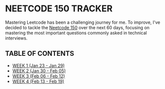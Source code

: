 # NEETCODE 150 TRACKER

Mastering Leetcode has been a challenging journey for me. To improve, I've decided to tackle the [Neetcode 150](https://neetcode.io/roadmap) over the next 60 days, focusing on mastering the most important questions commonly asked in technical interviews.

## TABLE OF CONTENTS

- [WEEK 1 (Jan 23 - Jan 29)](Week1.md)
- [WEEK 2 (Jan 30 - Feb 05)](Week2.md)
- [WEEK 3 (Feb 06 - Feb 12)](Week3.md)
- [WEEK 4 (Feb 13 - Feb 19)](Week4.md)
